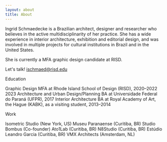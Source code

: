 ```yaml
---
layout: about
title: About
---
```


Ingrid Schmaedecke is a Brazilian architect, designer and researcher who believes in the active multidisciplinarity of her practice. She has a wide experience in interior architecture, exhibition and editorial design, and was involved in multiple projects for cultural institutions in Brazil and in the United States.

She is currently a MFA graphic design candidate at RISD.

Let's talk!
ischmaed@risd.edu


Education

Graphic Design MFA at Rhode Island School of Design (RISD), 2020–2022 2023 
Architecture and Urban Design/Planning BA at Universidade Federal do Paraná (UFPR), 2017
Interior Architecture BA at Royal Academy of Art, the Hague (KABK), as a visiting student, 2013–2014


Work

Isometric Studio (New York, US)
Museu Paranaense (Curitiba, BR)
Studio Bombus  (Co-founder)
Ato1Lab (Curitiba, BR)
N8Studio (Curitiba, BR)
Estúdio Leandro Garcia (Curitiba, BR)
VMX Architects (Amsterdam, NL)
